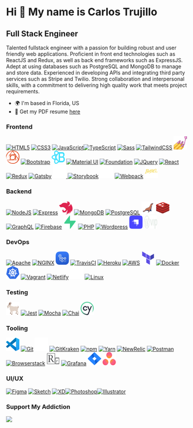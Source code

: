 Hi 👋 My name is Carlos Trujillo
================================

Full Stack Engineer
-------------------

Talented fullstack engineer with a passion for building robust and user friendly web applications. Proficient in front end technologies such as ReactJS and Redux, as well as back end frameworks such as ExpressJS. Adept at using databases such as PostgreSQL and MongoDB to manage and store data. Experienced in developing APIs and integrating third party services such as Stripe and Twilio. Strong collaboration and interpersonal skills, with a commitment to delivering high quality work that meets project requirements.

* 🌍  I'm based in Florida, US
* 🚀  Get my PDF resume [here](https://github.com/realcarlostrujillo/realcarlostrujillo/raw/main/assets/Resume.pdf) 

### Frontend
  
<a href="https://developer.mozilla.org/en-US/docs/Glossary/HTML5" target="_blank" rel="noreferrer"><img src="https://raw.githubusercontent.com/danielcranney/readme-generator/main/public/icons/skills/html5-colored.svg" width="36" height="36" alt="HTML5" /></a>
<a href="https://www.w3.org/TR/CSS/#css" target="_blank" rel="noreferrer"><img src="https://raw.githubusercontent.com/danielcranney/readme-generator/main/public/icons/skills/css3-colored.svg" width="36" height="36" alt="CSS3" /></a>
<a href="https://developer.mozilla.org/en-US/docs/Web/JavaScript" target="_blank" rel="noreferrer"><img src="https://raw.githubusercontent.com/danielcranney/readme-generator/main/public/icons/skills/javascript-colored.svg" width="36" height="36" alt="JavaScript" /></a><a href="https://www.typescriptlang.org/" target="_blank" rel="noreferrer"><img src="https://raw.githubusercontent.com/danielcranney/readme-generator/main/public/icons/skills/typescript-colored.svg" width="36" height="36" alt="TypeScript" /></a>
<a href="https://sass-lang.com/" target="_blank" rel="noreferrer"><img src="https://raw.githubusercontent.com/danielcranney/readme-generator/main/public/icons/skills/sass-colored.svg" width="36" height="36" alt="Sass" /></a>
<a href="https://tailwindcss.com/" target="_blank" rel="noreferrer"><img src="https://raw.githubusercontent.com/danielcranney/readme-generator/main/public/icons/skills/tailwindcss-colored.svg" width="36" height="36" alt="TailwindCSS" /></a>
<a href="https://styled-components.com/" target="_blank" rel="noreferrer"><img src="./assets/icons/skills/styled-components-colored.png" width="36" height="36" alt="Styled Components" /></a>
<a href="https://postcss.org/" target="_blank" rel="noreferrer"><img src="./assets/icons/skills/postcss.svg" width="36" height="36" alt="PostCSS" /></a>
<a href="https://getbootstrap.com/" target="_blank" rel="noreferrer"><img src="https://raw.githubusercontent.com/danielcranney/readme-generator/main/public/icons/skills/bootstrap-colored.svg" width="36" height="36" alt="Bootstrap" /></a>
<a href="https://react-bootstrap.github.io/" target="_blank" rel="noreferrer"><img src="./assets/icons/skills/react-bootstrap.svg" width="36" height="36" alt="React-Bootstrap" /></a>
<a href="https://mui.com/" target="_blank" rel="noreferrer"><img src="https://raw.githubusercontent.com/danielcranney/readme-generator/main/public/icons/skills/materialui-colored.svg" width="36" height="36" alt="Material UI" /></a>
<a href="https://get.foundation/" target="_blank" rel="noreferrer"><img src="../realcarlostrujillo/assets/icons/skills/foundation.svg" width="36" height="36" alt="Foundation" /></a>
<a href="https://jquery.com/" target="_blank" rel="noreferrer"><img src="https://raw.githubusercontent.com/danielcranney/readme-generator/main/public/icons/skills/jquery-colored.svg" width="36" height="36" alt="JQuery" /></a>
<a href="https://reactjs.org/" target="_blank" rel="noreferrer"><img src="https://raw.githubusercontent.com/danielcranney/readme-generator/main/public/icons/skills/react-colored.svg" width="36" height="36" alt="React" /></a>
<a href="https://redux.js.org/" target="_blank" rel="noreferrer"><img src="https://raw.githubusercontent.com/danielcranney/readme-generator/main/public/icons/skills/redux-colored.svg" width="36" height="36" alt="Redux" /></a>
<a href="https://www.gatsbyjs.com/" target="_blank" rel="noreferrer"><img src="https://www.vectorlogo.zone/logos/gatsbyjs/gatsbyjs-icon.svg" width="36" height="36" alt="Gatsby" /></a>
<a href="https://nextjs.org/" target="_blank" rel="noreferrer"><img src="./assets/icons/skills/nextjs-colored-dark.svg" width="36" height="36" alt="Netxjs" />
<a href="https://storybook.js.org/" target="_blank" rel="noreferrer"><img src="https://raw.githubusercontent.com/bestofjs/bestofjs-webui/master/public/logos/storybook.dark.svg" width="36" height="36" alt="Storybook" /></a>
<a href="https://www.apollographql.com/docs/react/" target="_blank" rel="noreferrer"><img src="./assets/icons/skills/apollographql.svg" width="36" height="36" alt="Apollo Client" /></a>
<a href="https://webpack.js.org/" target="_blank" rel="noreferrer"><img src="https://www.vectorlogo.zone/logos/js_webpack/js_webpack-icon.svg" width="36" height="36" alt="Webpack" /></a>
<a href="https://babeljs.io/" target="_blank" rel="noreferrer"><img src="./assets/icons/skills/babel-colored.svg" width="36" height="36" alt="Babel" /></a>


### Backend
  
<a href="https://nodejs.org/en/" target="_blank" rel="noreferrer"><img src="https://raw.githubusercontent.com/danielcranney/readme-generator/main/public/icons/skills/nodejs-colored.svg" width="36" height="36" alt="NodeJS" /></a>
<a href="https://expressjs.com/" target="_blank" rel="noreferrer"><img src="https://raw.githubusercontent.com/danielcranney/readme-generator/main/public/icons/skills/express.svg" width="36" height="36" alt="Express" /></a>
<a href="https://nestjs.com/" target="_blank" rel="noreferrer"><img src="./assets/icons/skills/nestjs-colored.svg" width="36" height="36" alt="Nest" /></a>
<a href="https://www.mongodb.com/" target="_blank" rel="noreferrer"><img src="https://raw.githubusercontent.com/danielcranney/readme-generator/main/public/icons/skills/mongodb-colored.svg" width="36" height="36" alt="MongoDB" /></a>
<a href="https://www.postgresql.org/" target="_blank" rel="noreferrer"><img src="https://raw.githubusercontent.com/danielcranney/readme-generator/main/public/icons/skills/postgresql-colored.svg" width="36" height="36" alt="PostgreSQL" /></a>
<a href="https://mariadb.org/" target="_blank" rel="noreferrer"><img src="./assets/icons/skills/maridb-color.svg" width="36" height="36" alt="MariaDB" /></a>
<a href="https://redis.io/" target="_blank" rel="noreferrer"><img src="./assets/icons/skills/redis.svg" width="36" height="36" alt="Redis" /></a>
<a href="https://graphql.org/" target="_blank" rel="noreferrer"><img src="https://www.vectorlogo.zone/logos/graphql/graphql-icon.svg" width="36" height="36" alt="GraphQL" /></a>
<a href="https://firebase.google.com/" target="_blank" rel="noreferrer"><img src="https://raw.githubusercontent.com/danielcranney/readme-generator/main/public/icons/skills/firebase-colored.svg" width="36" height="36" alt="Firebase" /></a>
<a href="https://supabase.com/" target="_blank" rel="noreferrer"><img src="./assets/icons/skills/supabase-colored.svg" width="36" height="36" alt="Supabase" /></a>
<a href="https://www.php.net/" target="_blank" rel="noreferrer"><img src="https://raw.githubusercontent.com/danielcranney/readme-generator/main/public/icons/skills/php-colored.svg" width="36" height="36" alt="PHP" /></a>
<a href="https://wordpress.org/" target="_blank" rel="noreferrer"><img src="https://www.vectorlogo.zone/logos/wordpress/
wordpress-icon.svg" width="36" height="36" alt="Wordpress" /></a>
<a href="https://strapi.io/" target="_blank" rel="noreferrer"><img src="./assets/icons/skills/strapi.svg" width="36" height="36" alt="Strapi" /></a>
<a href="https://wpvip.org/" target="_blank" rel="noreferrer"><img src="./assets/icons/skills/WPVIP.svg" width="36" height="36" alt="Wordpress VIP" /></a>
  
### DevOps
  
<a href="https://httpd.apache.org/" target="_blank" rel="noreferrer"><img src="https://www.vectorlogo.zone/logos/apache/apache-icon.svg" width="36" height="36" alt="Apache" /></a>
<a href="https://www.nginx.com/" target="_blank" rel="noreferrer"><img src="https://www.vectorlogo.zone/logos/nginx/nginx-icon.svg" width="36" height="36" alt="NGINX" /></a>
<a href="https://github.com/features/actions" target="_blank" rel="noreferrer"><img src="./assets/icons/skills/github-actions.png" width="36" height="36" alt="Github Actions" /></a>
<a href="https://www.travis-ci.com/" target="_blank" rel="noreferrer"><img src="https://www.vectorlogo.zone/logos/travis-ci/travis-ci-icon.svg" width="36" height="36" alt="TravisCI" /></a>
<a href="https://www.heroku.com/" target="_blank" rel="noreferrer"><img src="https://raw.githubusercontent.com/danielcranney/readme-generator/main/public/icons/skills/heroku-colored.svg" width="36" height="36" alt="Heroku" /></a>
<a href="https://aws.amazon.com/" target="_blank" rel="noreferrer"><img src="https://www.vectorlogo.zone/logos/amazon_aws/amazon_aws-icon.svg" width="36" height="36" alt="AWS" /></a>
<a href="https://www.terraform.io/" target="_blank" rel="noreferrer"><img src="./assets/icons/skills/terraform-icon.svg" width="36" height="36" alt="Terraform" /></a>
<a href="https://www.docker.com/" target="_blank" rel="noreferrer"><img src="https://www.vectorlogo.zone/logos/docker/docker-icon.svg" width="36" height="36" alt="Docker" /></a>
<a href="https://kubernetes.io/" target="_blank" rel="noreferrer"><img src="./assets/icons/skills/kubernetes.svg" width="36" height="36" alt="Kubernetes" /></a>
<a href="https://www.vagrantup.com/" target="_blank" rel="noreferrer"><img src="https://www.vectorlogo.zone/logos/vagrantup/vagrantup-icon.svg" width="36" height="36" alt="Vagrant" /></a>
<a href="https://www.netlify.com/" target="_blank" rel="noreferrer"><img src="https://www.vectorlogo.zone/logos/netlify/netlify-icon.svg" width="36" height="36" alt="Netlify" /></a>
<a href="https://vercel.com/" target="_blank" rel="noreferrer"><img src="./assets/icons/skills/vercel-white.svg" width="36" height="36" alt="Vercel" /></a>
<a href="https://www.linux.org/" target="_blank" rel="noreferrer"><img src="https://www.vectorlogo.zone/logos/linux/linux-icon.svg" width="36" height="36" alt="Linux" /></a>
  
  
### Testing

<a href="https://testing-library.com/docs/react-testing-library/intro/" target="_blank" rel="noreferrer"><img src="./assets/icons/skills/react-testing.png" width="36" height="36" alt="React Testing Library" /></a>
<a href="https://jestjs.io/" target="_blank" rel="noreferrer"><img src="https://www.vectorlogo.zone/logos/jestjsio/jestjsio-icon.svg" width="36" height="36" alt="Jest" /></a>
<a href="https://mochajs.org/" target="_blank" rel="noreferrer"><img src="https://www.vectorlogo.zone/logos/mochajs/mochajs-icon.svg" width="36" height="36" alt="Mocha" /></a>
<a href="https://www.chaijs.com/" target="_blank" rel="noreferrer"><img src="https://www.vectorlogo.zone/logos/chaijs/chaijs-icon.svg" width="36" height="36" alt="Chai" /></a>
<a href="https://www.cypress.io/" target="_blank" rel="noreferrer"><img src="./assets/icons/skills/cypress-white.svg" width="36" height="36" alt="Cypress" /></a>



### Tooling

<a href="https://code.visualstudio.com/" target="_blank" rel="noreferrer"><img src="https://raw.githubusercontent.com/devicons/devicon/master/icons/vscode/vscode-original.svg" width="36" height="36" alt="VS Code" /></a>
<a href="https://git-scm.com/" target="_blank" rel="noreferrer"><img src="https://raw.githubusercontent.com/danielcranney/readme-generator/main/public/icons/skills/git-colored.svg" width="36" height="36" alt="Git" /></a>
<a href="https://github.com/" target="_blank" rel="noreferrer"><img src="./assets/icons/socials/github-dark.svg" width="36" height="36" alt="Github" /></a>
<a href="https://www.gitkraken.com/" target="_blank" rel="noreferrer"><img src="https://www.vectorlogo.zone/logos/gitkraken/gitkraken-icon.svg" width="36" height="36" alt="GitKraken" /></a>
<a href="https://www.npmjs.com/" target="_blank" rel="noreferrer"><img src="https://www.vectorlogo.zone/logos/npmjs/npmjs-icon.svg" width="36" height="36" alt="npm" /></a>
<a href="https://yarnpkg.com/" target="_blank" rel="noreferrer"><img src="https://www.vectorlogo.zone/logos/yarnpkg/yarnpkg-icon.svg" width="36" height="36" alt="Yarn" /></a>
<a href="https://newrelic.com/" target="_blank" rel="noreferrer"><img src="https://www.vectorlogo.zone/logos/newrelic/newrelic-icon.svg" width="36" height="36" alt="NewRelic" /></a>
<a href="https://www.postman.com/" target="_blank" rel="noreferrer"><img src="https://www.vectorlogo.zone/logos/getpostman/getpostman-icon.svg" width="36" height="36" alt="Postman" /></a>
<a href="https://www.browserstack.com/" target="_blank" rel="noreferrer"><img src="https://www.vectorlogo.zone/logos/browserstack/browserstack-icon.svg" width="36" height="36" alt="Browserstack" /></a>
<a href="https://responsively.app/" target="_blank" rel="noreferrer"><img src="./assets/icons/skills/responsively.svg" width="36" height="36" alt="Responsively" /></a>
<a href="https://grafana.com/" target="_blank" rel="noreferrer"><img src="https://www.vectorlogo.zone/logos/grafana/grafana-icon.svg" width="36" height="36" alt="Grafana" /></a>
<a href="https://www.atlassian.com/software/jira" target="_blank" rel="noreferrer"><img src="./assets/icons/skills/jira.svg" width="36" height="36" alt="Jira" /></a>
<a href="https://asana.com/" target="_blank" rel="noreferrer"><img src="./assets/icons/skills/asana.svg" width="36" height="36" alt="Asana" /></a>

  
### UI/UX  

<a href="https://www.figma.com/" target="_blank" rel="noreferrer"><img src="https://raw.githubusercontent.com/danielcranney/readme-generator/main/public/icons/skills/figma-colored.svg" width="36" height="36" alt="Figma" /></a>
<a href="https://www.sketch.com/" target="_blank" rel="noreferrer"><img src="https://www.vectorlogo.zone/logos/sketchapp/sketchapp-icon.svg" width="36" height="36" alt="Sketch" /></a>
<a href="https://www.adobe.com/uk/products/xd.html" target="_blank" rel="noreferrer"><img src="https://raw.githubusercontent.com/danielcranney/readme-generator/main/public/icons/skills/xd-colored.svg" width="36" height="36" alt="XD" /></a><a href="https://www.adobe.com/uk/products/photoshop.html" target="_blank" rel="noreferrer"><img src="https://raw.githubusercontent.com/danielcranney/readme-generator/main/public/icons/skills/photoshop-colored.svg" width="36" height="36" alt="Photoshop" /></a><a href="adobe.com/uk/products/illustrator.html" target="_blank" rel="noreferrer"><img src="https://raw.githubusercontent.com/danielcranney/readme-generator/main/public/icons/skills/illustrator-colored.svg" width="36" height="36" alt="Illustrator" /></a>

### Support My Addiction

<a href="https://www.buymeacoffee.com/carlostrujillo"><img src="https://raw.githubusercontent.com/realcarlostrujillo/realcarlostrujillo/main/assets/icons/misc/cup-yellow.png" width="200" /></a>
